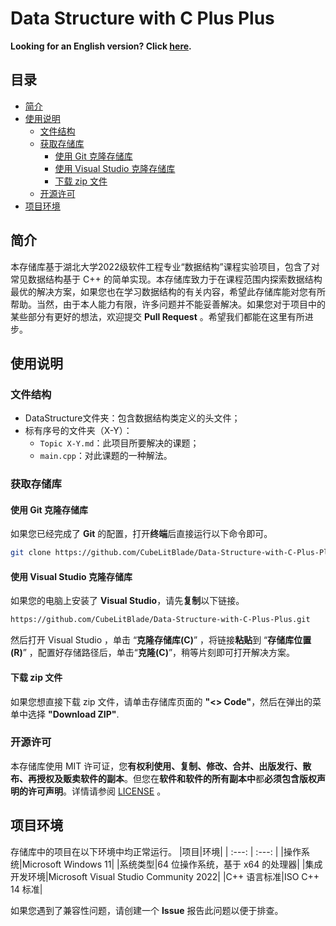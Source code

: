 # Data Structure with C Plus Plus

**Looking for an English version? Click [here](../README.md).**

## 目录
- [简介](#简介)
- [使用说明](#使用说明)
  - [文件结构](#文件结构)
  - [获取存储库](#获取存储库)
    - [使用 Git 克隆存储库](#使用-git-克隆存储库)
    - [使用 Visual Studio 克隆存储库](#使用-visual-studio-克隆存储库)
    - [下载 zip 文件](#下载-zip-文件)
  - [开源许可](#开源许可)
- [项目环境](#项目环境)

## 简介
本存储库基于湖北大学2022级软件工程专业“数据结构”课程实验项目，包含了对常见数据结构基于 C++ 的简单实现。本存储库致力于在课程范围内探索数据结构最优的解决方案，如果您也在学习数据结构的有关内容，希望此存储库能对您有所帮助。当然，由于本人能力有限，许多问题并不能妥善解决。如果您对于项目中的某些部分有更好的想法，欢迎提交 **Pull Request** 。希望我们都能在这里有所进步。

## 使用说明
### 文件结构
- DataStructure文件夹：包含数据结构类定义的头文件；
- 标有序号的文件夹（X-Y）：
  - `Topic X-Y.md`：此项目所要解决的课题；
  - `main.cpp`：对此课题的一种解法。

### 获取存储库
#### 使用 Git 克隆存储库
如果您已经完成了 **Git** 的配置，打开**终端**后直接运行以下命令即可。
```bash
git clone https://github.com/CubeLitBlade/Data-Structure-with-C-Plus-Plus.git
```
#### 使用 Visual Studio 克隆存储库
如果您的电脑上安装了 **Visual Studio**，请先**复制**以下链接。
```bash
https://github.com/CubeLitBlade/Data-Structure-with-C-Plus-Plus.git
```
然后打开 Visual Studio ，单击 “**克隆存储库(C)**” ，将链接**粘贴**到 “**存储库位置(R)**” ，配置好存储路径后，单击“**克隆(C)**”，稍等片刻即可打开解决方案。

#### 下载 zip 文件
如果您想直接下载 zip 文件，请单击存储库页面的 **"<> Code"**，然后在弹出的菜单中选择 **"Download ZIP"**. 

### 开源许可
本存储库使用 MIT 许可证，您**有权利使用、复制、修改、合并、出版发行、散布、再授权及贩卖软件的副本**。但您在**软件和软件的所有副本中**都**必须包含版权声明的许可声明**。详情请参阅 [LICENSE](../LICENSE.txt) 。

## 项目环境
存储库中的项目在以下环境中均正常运行。
|项目|环境|
| :---: | :---: |
|操作系统|Microsoft Windows 11|
|系统类型|64 位操作系统，基于 x64 的处理器|
|集成开发环境|Microsoft Visual Studio Community 2022|
|C++ 语言标准|ISO C++ 14 标准|

如果您遇到了兼容性问题，请创建一个 **Issue** 报告此问题以便于排查。
